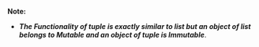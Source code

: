 **Note:**
- **_The Functionality of tuple is exactly similar to list but an object of list belongs to Mutable and an object of tuple is Immutable_**.
